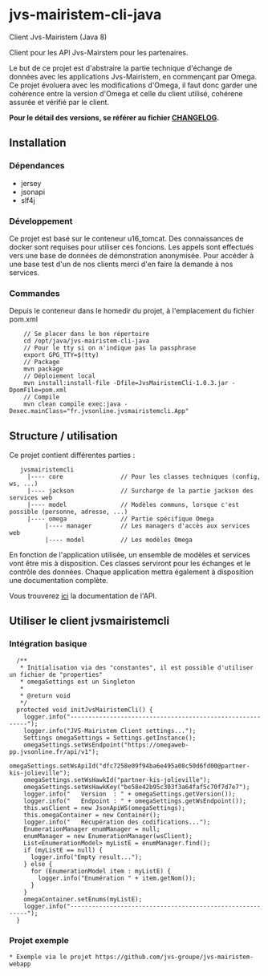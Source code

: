 # jvs-mairistem-cli-java

Client Jvs-Mairistem (Java 8)

Client pour les API Jvs-Mairstem pour les partenaires.

Le but de ce projet est d'abstraire la partie technique d'échange de données avec les applications Jvs-Mairistem, en commençant par Omega. Ce projet évoluera avec les modifications d'Omega, il faut donc garder une cohérence entre la version d'Omega et celle du client utilisé, cohérene assurée et vérifié par le client.

**Pour le détail des versions, se référer au fichier [CHANGELOG](./CHANGELOG).**

## Installation

### Dépendances

* jersey
* jsonapi
* slf4j

### Développement

Ce projet est basé sur le conteneur u16_tomcat. Des connaissances de docker sont requises pour utiliser ces foncions. Les appels sont effectués vers une base de données de démonstration anonymisée. Pour accéder à une base test d'un de nos clients merci d'en faire la demande à nos services.

### Commandes

Depuis le conteneur dans le homedir du projet, à l'emplacement du fichier pom.xml

```
    // Se placer dans le bon répertoire
    cd /opt/java/jvs-mairistem-cli-java
    // Pour le tty si on n'indique pas la passphrase
    export GPG_TTY=$(tty)
    // Package
    mvn package
    // Déploiement local
    mvn install:install-file -Dfile=JvsMairistemCli-1.0.3.jar -DpomFile=pom.xml
    // Compile
    mvn clean compile exec:java -Dexec.mainClass="fr.jvsonline.jvsmairistemcli.App"
```

## Structure / utilisation

Ce projet contient différentes parties :

```
   jvsmairistemcli
     |---- core                // Pour les classes techniques (config, ws, ...)
     |---- jackson             // Surcharge de la partie jackson des services web
     |---- model               // Modèles communs, lorsque c'est possible (personne, adresse, ...)
     |---- omega               // Partie spécifique Omega
          |---- manager        // Les managers d'accès aux services web
          |---- model          // Les modèles Omega
```

En fonction de l'application utilisée, un ensemble de modèles et services vont être mis à disposition. Ces classes serviront pour les échanges et le contrôle des données. Chaque application mettra également à disposition une documentation complète.

Vous trouverez [ici](https://github.com/jvs-groupe/omega-api-doc) la documentation de l'API.

## Utiliser le client jvsmairistemcli

### Intégration basique

```
  /**
   * Initialisation via des "constantes", il est possible d'utiliser un fichier de "properties"
   * omegaSettings est un Singleton
   *
   * @return void
   */
  protected void initJvsMairistemCli() {
    logger.info("----------------------------------------------------------");
    logger.info("JVS-Mairistem Client settings...");
    Settings omegaSettings = Settings.getInstance();
    omegaSettings.setWsEndpoint("https://omegaweb-pp.jvsonline.fr/api/v1");
    omegaSettings.setWsApiId("dfc7258e09f94ba6e495a08c50d6fd00@partner-kis-jolieville");
    omegaSettings.setWsHawkId("partner-kis-jolieville");
    omegaSettings.setWsHawkKey("be58e42b95c303f3a64faf5c70f7d7e7");
    logger.info("   Version  : " + omegaSettings.getVersion());
    logger.info("   Endpoint : " + omegaSettings.getWsEndpoint());
    this.wsClient = new JsonApiWS(omegaSettings);
    this.omegaContainer = new Container();
    logger.info("   Récupération des codifications...");
    EnumerationManager enumManager = null;
    enumManager = new EnumerationManager(wsClient);
    List<EnumerationModel> myListE = enumManager.find();
    if (myListE == null) {
      logger.info("Empty result...");
    } else {
      for (EnumerationModel item : myListE) {
        logger.info("Enumération " + item.getNom());
      }
    }
    omegaContainer.setEnums(myListE);
    logger.info("----------------------------------------------------------");
  }
```

### Projet exemple

    * Exemple via le projet https://github.com/jvs-groupe/jvs-mairistem-webapp


